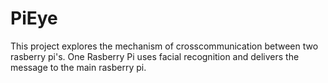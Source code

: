 # PiEye
This project explores the mechanism of crosscommunication between two rasberry pi's. One Rasberry Pi uses facial recognition and delivers the message to the main rasberry pi.
